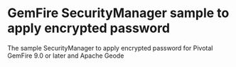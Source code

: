 # GemFire SecurityManager sample to apply encrypted password
The sample SecurityManager to apply encrypted password for Pivotal GemFire 9.0 or later and Apache Geode
